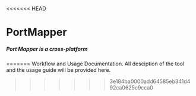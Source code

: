 <<<<<<< HEAD
# PortMapper

##### Port Mapper is a cross-platform 
=======
Workflow and Usage Documentation.
All desciption of the tool and the usage guide will be provided here.
>>>>>>> 3e184ba0000add64585eb341d492ca0625c9cca0
